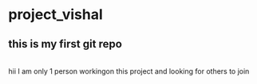 # project_vishal
<h2>this is my first git repo</h2><br>
hii I am only 1 person workingon this project and looking for others to join 
